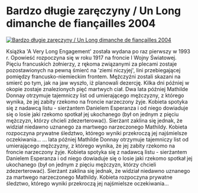 Bardzo długie zaręczyny / Un Long dimanche de fiançailles 2004 
=============
[![Bardzo długie zaręczyny / Un Long dimanche de fiançailles 2004 ](http://vidos.pl/images/player.gif)](http://vidos.pl/bardzo-dlugie-zareczyny-un-long-dimanche-de-fianailles-2004)

 Książka 'A Very Long Engagement' została wydana po raz pierwszy w 1993 r. Opowieść rozpoczyna się w roku 1917 na froncie I Wojny Światowej. Pięciu francuskich żołnierzy, z rękoma związanymi za plecami zostaje pozostawionych na pewną śmierć na 'ziemi niczyjej', lini przebiegającej pomiędzy francusko-niemieckim frontem. Męźczyźni zostali skazani na smierć po tym, jak na jaw wyszło, iż planowali dezercję. Kilka dni później w okopie zostaje znalezionych pięć martwych ciał. Dwa lata później Mathilde Donnay otrzymuje tajemniczy list od umierającego mężczyzny, z którego wynika, że jej zabity rzekomo na froncie narzeczony żyje. Kobieta spotyka się z nadawcą listu - sierżantem Danielem Esperanza i od niego dowiaduje się o losie jaki rzekomo spotkał jej ukochanego (był on jednym z pięciu mężczyzn, którzy chcieli zdezerterować). Sierżant zaklina się jednak, że widział niedawno uznanego za martwego narzeczonego Mathildy. Kobieta rozpoczyna prywatne śledztwo, którego wyniki przekroczą jej najśmielsze oczekiwania...  ... lata później Mathilde Donnay otrzymuje tajemniczy list od umierającego mężczyzny, z którego wynika, że jej zabity rzekomo na froncie narzeczony żyje. Kobieta spotyka się z nadawcą listu - sierżantem Danielem Esperanza i od niego dowiaduje się o losie jaki rzekomo spotkał jej ukochanego (był on jednym z pięciu mężczyzn, którzy chcieli zdezerterować). Sierżant zaklina się jednak, że widział niedawno uznanego za martwego narzeczonego Mathildy. Kobieta rozpoczyna prywatne śledztwo, którego wyniki przekroczą jej najśmielsze oczekiwania...
